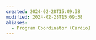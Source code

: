 ```yaml
---
created: 2024-02-28T15:09:38
modified: 2024-02-28T15:09:38
aliases:
  - Program Coordinator (Cardio)
---
```


